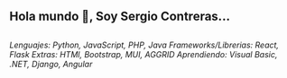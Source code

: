 <h2>Hola mundo 👾, Soy Sergio Contreras...<h2/>

 <h6>
  Lenguajes: Python, JavaScript, PHP, Java
  Frameworks/Librerias: React, Flask
  Extras: HTMl, Bootstrap, MUI, AGGRID
  Aprendiendo: Visual Basic, .NET, Django, Angular
<h6/>
<!--
**xWawi/xWawi** is a ✨ _special_ ✨ repository because its `README.md` (this file) appears on your GitHub profile.

Here are some ideas to get you started:

- 🔭 I’m currently working on ...
- 🌱 I’m currently learning ...
- 👯 I’m looking to collaborate on ...
- 🤔 I’m looking for help with ...
- 💬 Ask me about ...
- 📫 How to reach me: ...
- 😄 Pronouns: ...  ff
- ⚡ Fun fact: ...
-->
